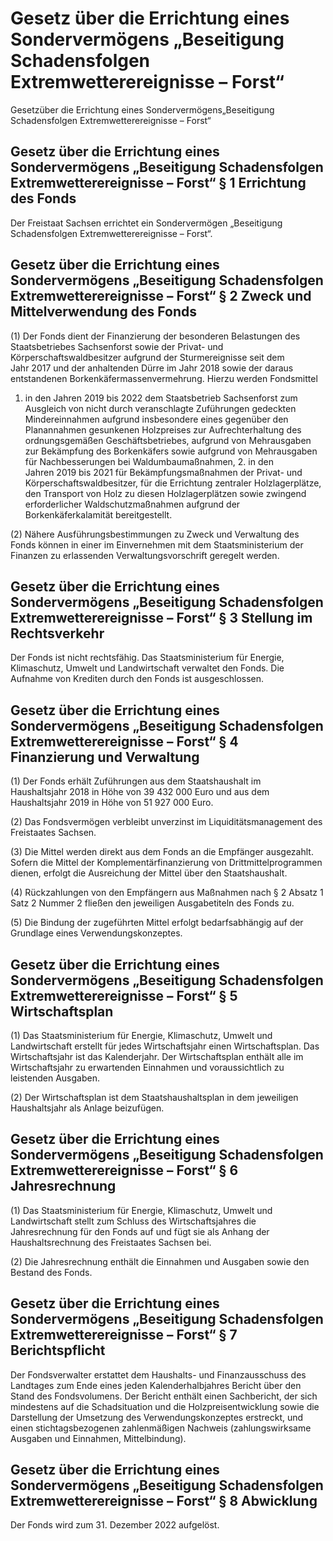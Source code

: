 # Gesetz über die Errichtung eines Sondervermögens „Beseitigung Schadensfolgen Extremwetterereignisse – Forst“

Gesetzüber die Errichtung eines Sondervermögens„Beseitigung Schadensfolgen Extremwetterereignisse – Forst“

## Gesetz über die Errichtung eines Sondervermögens „Beseitigung Schadensfolgen Extremwetterereignisse – Forst“ § 1 Errichtung des Fonds

Der Freistaat Sachsen errichtet ein Sondervermögen „Beseitigung Schadensfolgen Extremwetterereignisse – Forst“.


## Gesetz über die Errichtung eines Sondervermögens „Beseitigung Schadensfolgen Extremwetterereignisse – Forst“ § 2 Zweck und Mittelverwendung des Fonds

(1) Der Fonds dient der Finanzierung der besonderen Belastungen des Staatsbetriebes Sachsenforst sowie der Privat- und Körperschaftswaldbesitzer aufgrund der Sturmereignisse seit dem Jahr 2017 und der anhaltenden Dürre im Jahr 2018 sowie der daraus entstandenen Borkenkäfermassenvermehrung. Hierzu werden Fondsmittel

1. in den Jahren 2019 bis 2022 dem Staatsbetrieb Sachsenforst zum Ausgleich von nicht durch veranschlagte Zuführungen gedeckten Mindereinnahmen aufgrund insbesondere eines gegenüber den Planannahmen gesunkenen Holzpreises zur Aufrechterhaltung des ordnungsgemäßen Geschäftsbetriebes, aufgrund von Mehrausgaben zur Bekämpfung des Borkenkäfers sowie aufgrund von Mehrausgaben für Nachbesserungen bei Waldumbaumaßnahmen, 2. in den Jahren 2019 bis 2021 für Bekämpfungsmaßnahmen der Privat- und Körperschaftswaldbesitzer, für die Errichtung zentraler Holzlagerplätze, den Transport von Holz zu diesen Holzlagerplätzen sowie zwingend erforderlicher Waldschutzmaßnahmen aufgrund der Borkenkäferkalamität bereitgestellt.

(2) Nähere Ausführungsbestimmungen zu Zweck und Verwaltung des Fonds können in einer im Einvernehmen mit dem Staatsministerium der Finanzen zu erlassenden Verwaltungsvorschrift geregelt werden.


## Gesetz über die Errichtung eines Sondervermögens „Beseitigung Schadensfolgen Extremwetterereignisse – Forst“ § 3 Stellung im Rechtsverkehr

Der Fonds ist nicht rechtsfähig. Das Staatsministerium für Energie, Klimaschutz, Umwelt und Landwirtschaft verwaltet den Fonds. Die Aufnahme von Krediten durch den Fonds ist ausgeschlossen.


## Gesetz über die Errichtung eines Sondervermögens „Beseitigung Schadensfolgen Extremwetterereignisse – Forst“ § 4 Finanzierung und Verwaltung

(1) Der Fonds erhält Zuführungen aus dem Staatshaushalt im Haushaltsjahr 2018 in Höhe von 39 432 000 Euro und aus dem Haushaltsjahr 2019 in Höhe von
51 927 000 Euro.

(2) Das Fondsvermögen verbleibt unverzinst im Liquiditätsmanagement des Freistaates Sachsen.

(3) Die Mittel werden direkt aus dem Fonds an die Empfänger ausgezahlt. Sofern die Mittel der Komplementärfinanzierung von Drittmittelprogrammen dienen, erfolgt die Ausreichung der Mittel über den Staatshaushalt.

(4) Rückzahlungen von den Empfängern aus Maßnahmen nach § 2 Absatz 1 Satz 2 Nummer 2 fließen den jeweiligen Ausgabetiteln des Fonds zu.

(5) Die Bindung der zugeführten Mittel erfolgt bedarfsabhängig auf der Grundlage eines Verwendungskonzeptes.


## Gesetz über die Errichtung eines Sondervermögens „Beseitigung Schadensfolgen Extremwetterereignisse – Forst“ § 5 Wirtschaftsplan

(1) Das Staatsministerium für Energie, Klimaschutz, Umwelt und Landwirtschaft erstellt für jedes Wirtschaftsjahr einen Wirtschaftsplan. Das Wirtschaftsjahr ist das Kalenderjahr. Der Wirtschaftsplan enthält alle im Wirtschaftsjahr zu erwartenden Einnahmen und voraussichtlich zu leistenden Ausgaben.

(2) Der Wirtschaftsplan ist dem Staatshaushaltsplan in dem jeweiligen Haushaltsjahr als Anlage beizufügen.


## Gesetz über die Errichtung eines Sondervermögens „Beseitigung Schadensfolgen Extremwetterereignisse – Forst“ § 6 Jahresrechnung

(1) Das Staatsministerium für Energie, Klimaschutz, Umwelt und Landwirtschaft stellt zum Schluss des Wirtschaftsjahres die Jahresrechnung für den Fonds auf und fügt sie als Anhang der Haushaltsrechnung des Freistaates Sachsen bei.

(2) Die Jahresrechnung enthält die Einnahmen und Ausgaben sowie den Bestand des Fonds.


## Gesetz über die Errichtung eines Sondervermögens „Beseitigung Schadensfolgen Extremwetterereignisse – Forst“ § 7 Berichtspflicht

Der Fondsverwalter erstattet dem Haushalts- und Finanzausschuss des Landtages zum Ende eines jeden Kalenderhalbjahres Bericht über den Stand des Fondsvolumens. Der Bericht enthält einen Sachbericht, der sich mindestens auf die Schadsituation und die Holzpreisentwicklung sowie die Darstellung der Umsetzung des Verwendungskonzeptes erstreckt, und einen stichtagsbezogenen zahlenmäßigen Nachweis (zahlungswirksame Ausgaben und Einnahmen, Mittelbindung).


## Gesetz über die Errichtung eines Sondervermögens „Beseitigung Schadensfolgen Extremwetterereignisse – Forst“ § 8 Abwicklung

Der Fonds wird zum 31. Dezember 2022 aufgelöst.

